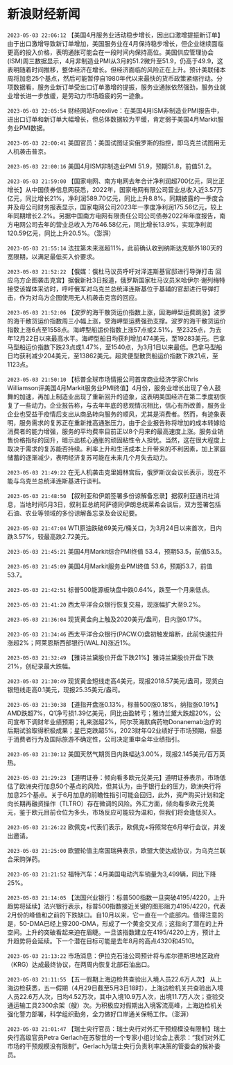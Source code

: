 # 新浪财经新闻
`2023-05-03 22:06:12` 【美国4月服务业活动稳步增长，因出口激增提振新订单】由于出口激增导致新订单增加，美国服务业在4月保持稳步增长，但企业继续面临更高的投入价格，表明通胀可能会在一段时间内保持高位。美国供应管理协会(ISM)周三数据显示，4月非制造业PMI从3月的51.2微升至51.9，仍高于49.9，这表明随着时间推移，整体经济在增长。但经济面临的风险正在上升。预计美联储本周将加息25个基点，然后可能暂停自1980年代以来最快的货币政策紧缩行动。分项数据看，服务业新订单受出口订单激增的提振，服务业通胀依然强劲，服务业就业增长进一步放缓，是劳动力市场趋疲的另一迹象。

`2023-05-03 22:05:54` 财经网站Forexlive：在美国4月ISM非制造业PMI报告中，进出口订单和新订单大幅增长，但总体数据较为平缓，肯定弱于美国4月Markit服务业PMI数据。

`2023-05-03 22:00:41` 美国官员：美国试图证实俄罗斯的指控，即乌克兰试图用无人机袭击普京。

`2023-05-03 22:00:16` 美国4月ISM非制造业PMI 51.9，预期51.8，前值51.2。

`2023-05-03 21:59:00` 【国家电网、南方电网去年合计净利润超700亿元，同比正增长】从中国债券信息网获悉，2022年，国家电网有限公司营业总收入近3.57万亿元，同比增长21%，净利润589.70亿元，同比上升8.8%。同期披露的一季度合并及母公司财务报表显示，国家电网公司2023年一季度净利润175.56亿元，较上年同期增长2.2%。另据中国南方电网有限责任公司公司债券2022年年度报告，南方电网公司去年的营业总收入为7646.58亿元，同比增长13.9%，实现净利润120.59亿元，同比上升20.5%。（澎湃）

`2023-05-03 21:55:14` 法拉第未来涨超11%，此前确认收到纳斯达克额外180天的宽限期，以满足最低买入价要求。

`2023-05-03 21:52:22` 【俄媒：俄杜马议员呼吁对泽连斯基官邸进行导弹打击 回应乌方企图袭击克宫】据俄新社3日报道，俄罗斯国家杜马议员米哈伊尔·谢列梅特接受该媒体采访时，呼吁俄军对乌克兰总统泽连斯基位于基辅的官邸进行导弹打击，作为对乌方企图使用无人机袭击克宫的回应。

`2023-05-03 21:52:06` 【波罗的海干散货运价指数上涨，因海岬型运费跳涨】波罗的海干散货运价指数周三小幅上涨，受海岬型运费强劲支撑。波罗的海干散货运价指数上涨6点至1558点。海岬型船运价指数上涨57点或2.51%，至2325点，为去年12月22日以来最高水平。海岬型船日均获利增加474美元，至19283美元。巴拿马型船运价指数下跌23点或1.47%，至1540点，为3月1日以来最低。巴拿马型船日均获利减少204美元，至13862美元。超灵便型散货船运价指数下跌21点，至1123点。

`2023-05-03 21:50:10` 【标普全球市场情报公司首席商业经济学家Chris Williamson评美国4月Markit服务业PMI终值】4月份，服务业增长出现了令人鼓舞的加速，再加上制造业出现了重新回升的迹象，这表明美国经济在第二季度初恢复了一些动力。企业报告称，与去年年底的悲观情况相比，信心有所改善，服务业企业也受益于疫情后支出从商品转向服务的顺风，尤其是消费者。然而，有迹象表明，服务需求的复苏正在重新推高通胀压力。由于企业报告称将增加的成本转嫁给消费者的能力增强，服务的平均费率目前正以8个月来的最高速度上涨。服务业销售价格指标的回升，暗示出核心通胀的顽固粘性令人担忧。当然，这在很大程度上取决于需求的复苏能否持续。利率上升和生活成本上升带来的不利因素，加上家庭储蓄的逐渐减少，表明经济复苏可能在未来几个月失去动力。

`2023-05-03 21:49:22` 在无人机袭击克里姆林宫后，俄罗斯议会议长表示，现在不能与乌克兰总统泽连斯基进行谈判。

`2023-05-03 21:48:50` 【叙利亚和伊朗签署多份谅解备忘录】据叙利亚通讯社消息，当地时间5月3日，叙利亚总统阿萨德同伊朗总统莱希会谈后，双方签署包括石油、农业等领域的多份谅解备忘录及会议纪要。

`2023-05-03 21:47:04` WTI原油跌破69美元/桶关口，为3月24日以来首次，日内跌3.57%，较最高跌2.72美元。

`2023-05-03 21:45:21` 美国4月Markit综合PMI终值 53.4，预期53.5，前值53.5。

`2023-05-03 21:45:09` 美国4月Markit服务业PMI终值 53.6，预期53.7，前值53.7。

`2023-05-03 21:42:51` 标普500能源板块盘中跌0.64%，跌至一个月来低点。

`2023-05-03 21:41:20` 西太平洋合众银行恢复交易，现涨幅扩大至9.2%。

`2023-05-03 21:36:04` 现货黄金向上触及2020美元/盎司，日内涨0.17%。

`2023-05-03 21:34:46` 西太平洋合众银行(PACW.O)盘初触发熔断，此前快速拉升涨超2%；阿莱恩斯西部银行(WAL.N)涨近1%。

`2023-05-03 21:32:49` 【雅诗兰黛股价开盘下跌21%】雅诗兰黛股价开盘下跌21%，创纪录最大跌幅。

`2023-05-03 21:30:49` 现货黄金短线走高4美元，现报2018.57美元/盎司，现货白银短线走高0.1美元，现报25.35美元/盎司。

`2023-05-03 21:30:38` 【道指开盘涨0.13%，标普500涨0.18%，纳指涨0.19%】AMD跌超7%，Q1净亏损1.39亿美元，同比由盈转亏；雅诗兰黛大跌超20%，公司宣布下调财年业绩预期；礼来涨超2%，阿尔茨海默病药物Donanemab治疗的后期试验取得积极成果；星巴克跌超5%，2023财年Q2业绩好于市场预期，但基于消费者行为及国际旅游不确定性，公司决定重申全年业绩指引。

`2023-05-03 21:30:12` 美国天然气期货日内跌幅达3.00%，现报2.145美元/百万英热。

`2023-05-03 21:29:23` 【道明证券：倾向看多欧元兑美元】道明证券表示，市场低估了欧洲央行加息50个基点的风险，但其认为，由于银行业的压力，欧洲央行将加息25个基点。关于6月加息的前瞻性指引可能会回归，此外，资产购买计划和定向长期再融资操作（TLTRO）存在微调的风险。外汇方面，倾向看多欧元兑美元，鉴于欧元目前仓位为多头，市场反应可能较为温和，但我们将会逢低买入。

`2023-05-03 21:26:22` 欧佩克+代表们表示，欧佩克+将照常在6月举行会议，并发出邀请。

`2023-05-03 21:25:00` 欧盟轮值主席国瑞典表示，欧盟大使达成协议，为乌克兰联合采购弹药。

`2023-05-03 21:21:52` 福特汽车：4月美国电动汽车销量为3,499辆，同比下降25%。

`2023-05-03 21:14:05` 【法国兴业银行：标普500指数一旦突破4195/4220，上升趋势将延续】法兴银行表示，标普500指数接近关键的图形阻力4195/4220，代表2月份的峰值和之前的下跌缺口。自10月以来，它一直在一个底部内。值得注意的是，50-DMA已经上穿200-DMA，形成了一个黄金交叉点；这指向了潜在的上升空间。上升的突破看起来迫在眉睫。一旦该指数建立在4195/4220上方，预计上升趋势将会延续。下一个潜在目标可能是去年8月的高点4320和4510。

`2023-05-03 21:13:22` 市场消息：伊拉克石油公司预计将与库尔德斯坦地区政府（KRG）达成最终协议，在两周内恢复北部石油出口。

`2023-05-03 21:11:55` 【五一假期上海边检共查验出入境人员22.6万人次】 从上海边检获悉，五一假期（4月29日截至5月3日18时），上海边检机关共查验出入境人员22.6万人次，日均4.52万次，其中入境10.9万人次，出境11.7万人次；查验交通运输工具2300余架（艘）次。为积极应对假期出入境客流高峰，上海边检机关强化警力部署，科学组织勤务，全力做好口岸通关保畅工作。（澎湃）

`2023-05-03 21:01:47` 【瑞士央行官员：瑞士央行对外汇干预规模没有限制】瑞士央行高级官员Petra Gerlach在苏黎世的一个专家小组讨论会上表示：“我们对外汇市场的干预规模没有限制”。Gerlach为瑞士央行负责利率决策的管委会的候补委员。

